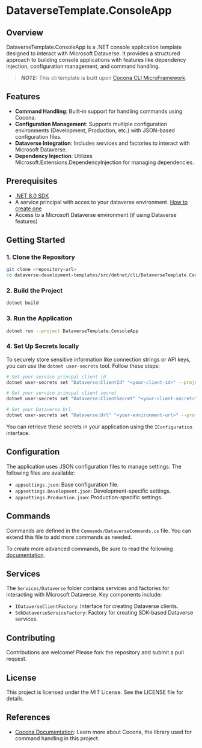 # DataverseTemplate.ConsoleApp

## Overview
DataverseTemplate.ConsoleApp is a .NET console application template designed to interact with Microsoft Dataverse. It provides a structured approach to building console applications with features like dependency injection, configuration management, and command handling.

 > **_NOTE:_**  This cli template is built upon [Cocona CLI MicroFramework](https://github.com/mayuki/Cocona). 

## Features
- **Command Handling**: Built-in support for handling commands using Cocona.
- **Configuration Management**: Supports multiple configuration environments (Development, Production, etc.) with JSON-based configuration files.
- **Dataverse Integration**: Includes services and factories to interact with Microsoft Dataverse.
- **Dependency Injection**: Utilizes Microsoft.Extensions.DependencyInjection for managing dependencies.

## Prerequisites
- [.NET 8.0 SDK](https://dotnet.microsoft.com/download/dotnet/8.0)
- A service principal with acces to your dataverse environment. [How to create one](https://recursion.no/blogs/dataverse-setup-service-principal-access-for-environment/)
- Access to a Microsoft Dataverse environment (if using Dataverse features)

## Getting Started

### 1. Clone the Repository
```bash
git clone <repository-url>
cd dataverse-development-templates/src/dotnet/cli/DataverseTemplate.ConsoleApp
```

### 2. Build the Project
```bash
dotnet build
```

### 3. Run the Application
```bash
dotnet run --project DataverseTemplate.ConsoleApp
```

### 4. Set Up Secrets locally
To securely store sensitive information like connection strings or API keys, you can use the `dotnet user-secrets` tool. Follow these steps:

```bash
# Set your service princpal client id
dotnet user-secrets set "Dataverse:ClientId" "<your-client-id>" --project DataverseTemplate.ConsoleApp

# Set your service princpal client secret
dotnet user-secrets set "Dataverse:ClientSecret" "<your-client-secret>" --project DataverseTemplate.ConsoleApp

# Set your Dataverse Url
dotnet user-secrets set "Dataverse:Url" "<your-environment-url>" --project DataverseTemplate.ConsoleApp
```

You can retrieve these secrets in your application using the `IConfiguration` interface.

## Configuration
The application uses JSON configuration files to manage settings. The following files are available:
- `appsettings.json`: Base configuration file.
- `appsettings.Development.json`: Development-specific settings.
- `appsettings.Production.json`: Production-specific settings.

## Commands
Commands are defined in the `Commands/DataverseCommands.cs` file. You can extend this file to add more commands as needed.

To create more advanced commands, Be sure to read the following [documentation](https://github.com/mayuki/Cocona).

## Services
The `Services/Dataverse` folder contains services and factories for interacting with Microsoft Dataverse. Key components include:
- `IDataverseClientFactory`: Interface for creating Dataverse clients.
- `SdkDataverseServiceFactory`: Factory for creating SDK-based Dataverse services.

## Contributing
Contributions are welcome! Please fork the repository and submit a pull request.

## License
This project is licensed under the MIT License. See the LICENSE file for details.

## References
- [Cocona Documentation](https://github.com/mayuki/Cocona/blob/master/README.md): Learn more about Cocona, the library used for command handling in this project.